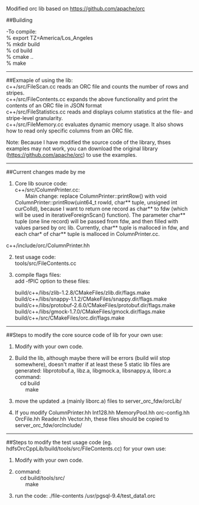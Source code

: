 Modified orc lib based on https://github.com/apache/orc

##Building

-To compile:  
% export TZ=America/Los_Angeles  
% mkdir build  
% cd build  
% cmake ..  
% make  

---
##Exmaple of using the lib:  
c++/src/FileScan.cc reads an ORC file and counts the number of rows and stripes.  
c++/src/FileContents.cc expands the above functionality and print the contents of an ORC file in JSON format  
c++/src/FileStatistics.cc reads and displays column statistics at the file- and stripe-level granularity.  
c++/src/FileMemory.cc evaluates dynamic memory usage. It also shows how to read only specific columns from an ORC file.    

Note:  Because I have modified the source code of the library, thses examples may not work, you can download the original library (https://github.com/apache/orc) to use the examples.  

---  
##Current changes made by me
1) Core lib source code:  
c++/src/ColumnPrinter.cc:  
&emsp;&emsp;Main change: replace ColumnPrinter::printRow() with void ColumnPrinter::printRow(uint64_t rowId, char** tuple, unsigned int curColId), because I want to return one record as char** to fdw (which will be used in iterativeForeignScan() function). The parameter char** tuple (one line record) will be passed from fdw, and then filled with values parsed by orc lib.  Currently, char** tuple is malloced in fdw, and each char* of char** tuple is malloced in ColumnPrinter.cc.  

c++/include/orc/ColumnPrinter.hh  

2) test usage code:  
tools/src/FileContents.cc  

3) compile flags files:  
add -fPIC option to these files:  

     build/c++/libs/zlib-1.2.8/CMakeFiles/zlib.dir/flags.make
     build/c++/libs/snappy-1.1.2/CMakeFiles/snappy.dir/flags.make
     build/c++/libs/protobuf-2.6.0/CMakeFiles/protobuf.dir/flags.make
     build/c++/libs/gmock-1.7.0/CMakeFiles/gmock.dir/flags.make
     build/c++/src/CMakeFiles/orc.dir/flags.make
     

---
##Steps to modify the core source code of lib for your own use:  
1) Modify with your own code.  

2) Build the lib, although maybe there will be errors (build wiil stop somewhere), doesn't matter if at least these 5 static lib files are generated:   libprotobuf.a,  libz.a, libgmock.a, libsnappy.a, liborc.a  
command:  
&emsp;cd build  
&emsp;&emsp;make  
 
3) move the updated .a (mainly liborc.a) files to server_orc_fdw/orcLib/  

4) If you modify ColumnPrinter.hh  Int128.hh  MemoryPool.hh  orc-config.hh  OrcFile.hh  Reader.hh  Vector.hh, these files should be copied to server_orc_fdw/orcInclude/  
---
##Steps to modify the test usage code (eg. hdfsOrcCppLib/build/tools/src/FileContents.cc) for your own use:  
1) Modify with your own code.  

2) command:  
&emsp;cd build/tools/src/  
&emsp;&emsp;make  

3) run the code: ./file-contents /usr/pgsql-9.4/test_data1.orc
